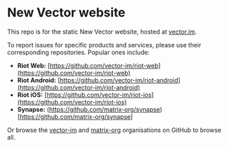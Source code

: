 # New Vector website
This repo is for the static New Vector website, hosted at [vector.im](https://vector.im).

To report issues for specific products and services, please use their corresponding repositories. Popular ones include:

- **Riot Web:** [https://github.com/vector-im/riot-web](https://github.com/vector-im/riot-web)
- **Riot Android:** [https://github.com/vector-im/riot-android](https://github.com/vector-im/riot-android)
- **Riot iOS:** [https://github.com/vector-im/riot-ios](https://github.com/vector-im/riot-ios)
- **Synapse:** (https://github.com/matrix-org/synapse)[https://github.com/matrix-org/synapse]

Or browse the [vector-im](https://github.com/vector-im) and [matrix-org](https://github.com/matrix-org) organisations on GitHub to browse all.

